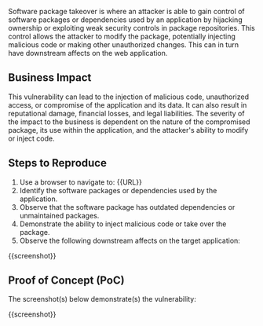 Software package takeover is where an attacker is able to gain control of software packages or dependencies used by an application by hijacking ownership or exploiting weak security controls in package repositories. This control allows the attacker to modify the package, potentially injecting malicious code or making other unauthorized changes. This can in turn have downstream affects on the web application.

## Business Impact

This vulnerability can lead to the injection of malicious code, unauthorized access, or compromise of the application and its data. It can also result in reputational damage, financial losses, and legal liabilities. The severity of the impact to the business is dependent on the nature of the compromised package, its use within the application, and the attacker's ability to modify or inject code.

## Steps to Reproduce

1. Use a browser to navigate to: {{URL}}
2. Identify the software packages or dependencies used by the application.
3. Observe that the software package has outdated dependencies or unmaintained packages.
4. Demonstrate the ability to inject malicious code or take over the package.
5. Observe the following downstream affects on the target application:

{{screenshot}}

## Proof of Concept (PoC)

The screenshot(s) below demonstrate(s) the vulnerability:

{{screenshot}}
